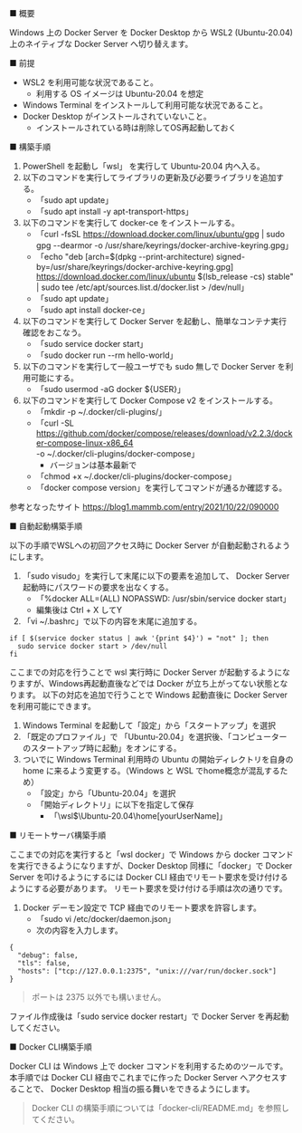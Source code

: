■ 概要

Windows 上の Docker Server を Docker Desktop から WSL2 (Ubuntu-20.04)上のネイティブな Docker Server へ切り替えます。

■ 前提

- WSL2 を利用可能な状況であること。
    - 利用する OS イメージは Ubuntu-20.04 を想定
- Windows Terminal をインストールして利用可能な状況であること。
- Docker Desktop がインストールされていないこと。
    - インストールされている時は削除してOS再起動しておく

■ 構築手順

1. PowerShell を起動し「wsl」 を実行して Ubuntu-20.04 内へ入る。
2. 以下のコマンドを実行してライブラリの更新及び必要ライブラリを追加する。
    - 「sudo apt update」
    - 「sudo apt install -y apt-transport-https」
3. 以下のコマンドを実行して docker-ce をインストールする。
    - 「curl -fsSL https://download.docker.com/linux/ubuntu/gpg | sudo gpg --dearmor -o /usr/share/keyrings/docker-archive-keyring.gpg」
    - 「echo "deb [arch=$(dpkg --print-architecture) signed-by=/usr/share/keyrings/docker-archive-keyring.gpg] https://download.docker.com/linux/ubuntu $(lsb_release -cs) stable" | sudo tee /etc/apt/sources.list.d/docker.list > /dev/null」
    - 「sudo apt update」
    - 「sudo apt install docker-ce」
4. 以下のコマンドを実行して  Docker Server を起動し、簡単なコンテナ実行確認をおこなう。
    - 「sudo service docker start」
    - 「sudo docker run --rm hello-world」
5. 以下のコマンドを実行して一般ユーザでも sudo 無しで Docker Server を利用可能にする。
    - 「sudo usermod -aG docker ${USER}」
6. 以下のコマンドを実行して Docker Compose v2 をインストールする。
    - 「mkdir -p ~/.docker/cli-plugins/」
    - 「curl -SL https://github.com/docker/compose/releases/download/v2.2.3/docker-compose-linux-x86_64 -o ~/.docker/cli-plugins/docker-compose」
        - バージョンは基本最新で
    - 「chmod +x ~/.docker/cli-plugins/docker-compose」
    - 「docker compose version」を実行してコマンドが通るか確認する。

参考となったサイト
https://blog1.mammb.com/entry/2021/10/22/090000


■ 自動起動構築手順

以下の手順でWSLへの初回アクセス時に Docker Server が自動起動されるようにします。
 
1. 「sudo visudo」を実行して末尾に以下の要素を追加して、 Docker Server 起動時にパスワードの要求を出なくする。
    - 「%docker ALL=(ALL)  NOPASSWD: /usr/sbin/service docker start」
    - 編集後は Ctrl + X してY
2. 「vi ~/.bashrc」で以下の内容を末尾に追加する。

```
if [ $(service docker status | awk '{print $4}') = "not" ]; then
  sudo service docker start > /dev/null
fi
```

ここまでの対応を行うことで wsl 実行時に Docker Server が起動するようになりますが、Windows再起動直後などでは Docker が立ち上がってない状態となります。
以下の対応を追加で行うことで Windows 起動直後に Docker Server を利用可能にできます。

1. Windows Terminal を起動して「設定」から「スタートアップ」を選択
2. 「既定のプロファイル」で 「Ubuntu-20.04」を選択後、「コンピューターのスタートアップ時に起動」をオンにする。
3. ついでに Windows Terminal 利用時の Ubuntu の開始ディレクトリを自身の home に来るよう変更する。（Windows と WSL でhome概念が混乱するため）
    - 「設定」から「Ubuntu-20.04」を選択
    - 「開始ディレクトリ」に以下を指定して保存
        - 「\\wsl$\Ubuntu-20.04\home\[yourUserName]」

■ リモートサーバ構築手順

ここまでの対応を実行すると「wsl docker」で Windows から docker コマンドを実行できるようになりますが、Docker Desktop 同様に「docker」で Docker Server を叩けるようにするには Docker CLI 経由でリモート要求を受け付けるようにする必要があります。
リモート要求を受け付ける手順は次の通りです。

1. Docker デーモン設定で TCP 経由でのリモート要求を許容します。
    - 「sudo vi /etc/docker/daemon.json」
    - 次の内容を入力します。

```
{
  "debug": false,
  "tls": false,
  "hosts": ["tcp://127.0.0.1:2375", "unix:///var/run/docker.sock"]
}
```

> ポートは 2375 以外でも構いません。

ファイル作成後は「sudo service docker restart」で Docker Server を再起動してください。

■ Docker CLI構築手順

Docker CLI は Windows 上で docker コマンドを利用するためのツールです。本手順では Docker CLI 経由でこれまでに作った Docker Server へアクセスすることで、 Docker Desktop 相当の振る舞いをできるようにします。

> Docker CLI の構築手順については「docker-cli/README.md」を参照してください。

